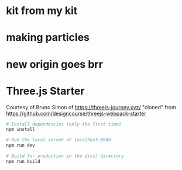 # kit from my kit 
# making particles 
# new origin goes brr
# Three.js Starter
Courtesy of Bruno Simon of https://threejs-journey.xyz/
"cloned" from https://github.com/designcourse/threejs-webpack-starter 


``` bash
# Install dependencies (only the first time)
npm install

# Run the local server at localhost:8080
npm run dev

# Build for production in the dist/ directory
npm run build
```
